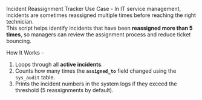 Incident Reassignment Tracker
Use Case - 
In IT service management, incidents are sometimes reassigned multiple times before reaching the right technician.  
This script helps identify incidents that have been **reassigned more than 5 times**, so managers can review the assignment process and reduce ticket bouncing.

How It Works -
1. Loops through all **active incidents**.
2. Counts how many times the **`assigned_to`** field changed using the `sys_audit` table.
3. Prints the incident numbers in the system logs if they exceed the threshold (5 reassignments by default).
